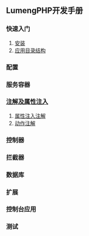 ## LumengPHP开发手册

### 快速入门

1. [安装](chapters/introduction/install.md)
2. [应用目录结构](chapters/introduction/app-directory-structure.md)

### 配置

### 服务容器

### [注解及属性注入](chapters/annotation_and_property_injecting/index.md)

1. [属性注入注解](chapters/annotation_and_property_injecting/property_injecting.md)
2. [动作注解](chapters/annotation_and_property_injecting/action.md)

### 控制器

### 拦截器

### 数据库

### 扩展

### 控制台应用

### 测试